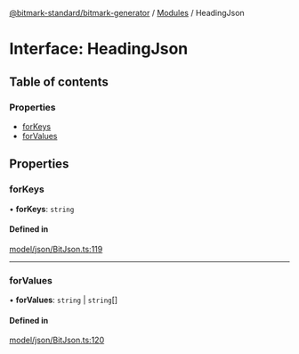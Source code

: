 [@bitmark-standard/bitmark-generator](../API.md) / [Modules](../modules.md) / HeadingJson

# Interface: HeadingJson

## Table of contents

### Properties

- [forKeys](HeadingJson.md#forKeys)
- [forValues](HeadingJson.md#forValues)

## Properties

### forKeys

• **forKeys**: `string`

#### Defined in

[model/json/BitJson.ts:119](https://github.com/getMoreBrain/bitmark-generator/blob/a7a40de/src/model/json/BitJson.ts#L119)

___

### forValues

• **forValues**: `string` \| `string`[]

#### Defined in

[model/json/BitJson.ts:120](https://github.com/getMoreBrain/bitmark-generator/blob/a7a40de/src/model/json/BitJson.ts#L120)
